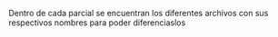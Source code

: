 Dentro de cada parcial se encuentran los diferentes archivos con sus respectivos nombres para poder diferenciaslos
